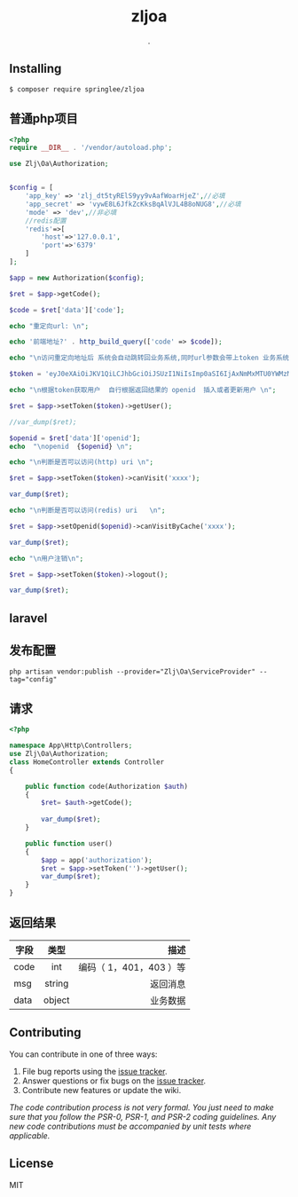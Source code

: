 <h1 align="center"> zljoa </h1>

<p align="center"> .</p>


## Installing

```shell
$ composer require springlee/zljoa
```

## 普通php项目

```php
<?php
require __DIR__ . '/vendor/autoload.php';

use Zlj\Oa\Authorization;


$config = [
    'app_key' => 'zlj_dt5tyRElS9yy9vAafWoarHjeZ',//必填
    'app_secret' => 'vywE8L6JfkZcKksBqAlVJL4B8oNUG8',//必填
    'mode' => 'dev',//非必填
    //redis配置
    'redis'=>[
        'host'=>'127.0.0.1',
        'port'=>'6379'
    ]
];

$app = new Authorization($config);

$ret = $app->getCode();

$code = $ret['data']['code'];

echo "重定向url: \n";

echo '前端地址?' . http_build_query(['code' => $code]);

echo "\n访问重定向地址后 系统会自动跳转回业务系统,同时url参数会带上token 业务系统自行保存token  \n";

$token = 'eyJ0eXAiOiJKV1QiLCJhbGciOiJSUzI1NiIsImp0aSI6IjAxNmMxMTU0YWMzMzM3ODUyNWZkZDM2NmY5MTE0ODA1MjNkZTJmYmY3NGJjODE2MTk1NWVlYTk5MzYyYmNhNWI3ZjA3OWVkYWExMDFkZDYwIn0.eyJhdWQiOiIzIiwianRpIjoiMDE2YzExNTRhYzMzMzc4NTI1ZmRkMzY2ZjkxMTQ4MDUyM2RlMmZiZjc0YmM4MTYxOTU1ZWVhOTkzNjJiY2E1YjdmMDc5ZWRhYTEwMWRkNjAiLCJpYXQiOjE1NTc0NTQ0NjEsIm5iZiI6MTU1NzQ1NDQ2MSwiZXhwIjoxNTU3NDk3NjYwLCJzdWIiOiIxIiwic2NvcGVzIjpbXX0.SbhQNO0Yxj9_3iQjrLG-NwC4E3G_azy6u5oPHxptPrrPYfTMopPo9FUwHIRCH6Vo1FV1LWzkScPlac-n9fcUOpC8SnqhFy-IfQySD-4d_65SbaMuNkiRYutKruntujD9-jPGYdrAE0GnVnFxGA2WVY0_qli08ByBSVUy4VgIRkZVgBk3U2-cyT9F8wQ1-iP1hfyHBlybeRMsgnKRvILeVJ5Tfw20gqZtW1SonTUf2ujs_QJoZNnWVdgZ3IWqU-dqnDPF74fPPzXVw9d3QVVjhZIhF1qURnLodv96lyANKBHVq8sU93GcdmYU3WhVKtCqDSpJCqQsSxZa6LjWUwdjjZnShEXdnnRa0BipgjZDGWBR9C1ukxK22Uq0-V8xbPUrPUVPdQPyAkEn6ao7AUkpCPdey4gPce2EHUqexiM9UoaK0po_fh5qSJv4Ll7ajvBxsajNJwYzJET2XDMN4IQZgloi72g7aSMkfMyj5iGkYlB2BmJt_E7K0hLfztzazfI5x_x-VdOa1Dd5r42E-ZR8JCtRaMfTS2P7bRSMX4WhVYFar20jUnQ6U5jhjPBmWEg77IjK3wsuUiyXyWN8YzsVnEcbDv6qMEq-QgAlaYQU5-lrI-6q-O05om3TZh2QCUCCugNucICNkM-YlllSQWh4t9CdxxLumUEOF9lBcr_uYCA';

echo "\n根据token获取用户  自行根据返回结果的 openid  插入或者更新用户 \n";

$ret = $app->setToken($token)->getUser();

//var_dump($ret);

$openid = $ret['data']['openid'];
echo  "\nopenid  {$openid} \n";

echo "\n判断是否可以访问(http) uri \n";

$ret = $app->setToken($token)->canVisit('xxxx');

var_dump($ret);

echo "\n判断是否可以访问(redis) uri   \n";

$ret = $app->setOpenid($openid)->canVisitByCache('xxxx');

var_dump($ret);

echo "\n用户注销\n";

$ret = $app->setToken($token)->logout();

var_dump($ret);

```

## laravel

## 发布配置
```$xslt
php artisan vendor:publish --provider="Zlj\Oa\ServiceProvider" --tag="config"
```
## 请求
```php
<?php

namespace App\Http\Controllers;
use Zlj\Oa\Authorization;
class HomeController extends Controller
{

    public function code(Authorization $auth)
    {
        $ret= $auth->getCode();
        
        var_dump($ret);
    }

    public function user()
    {
        $app = app('authorization');
        $ret = $app->setToken('')->getUser();
        var_dump($ret);
    }
}

```

## 返回结果
| 字段   |      类型      |  描述 |
|----------|:-------------:|------:|
| code |  int | 编码（ 1，401，403 ）等 |
| msg|    string   |   返回消息 |
| data |  object |    业务数据 |


## Contributing

You can contribute in one of three ways:

1. File bug reports using the [issue tracker](https://github.com/springlee/zljoa/issues).
2. Answer questions or fix bugs on the [issue tracker](https://github.com/springlee/zljoa/issues).
3. Contribute new features or update the wiki.

_The code contribution process is not very formal. You just need to make sure that you follow the PSR-0, PSR-1, and PSR-2 coding guidelines. Any new code contributions must be accompanied by unit tests where applicable._

## License

MIT
